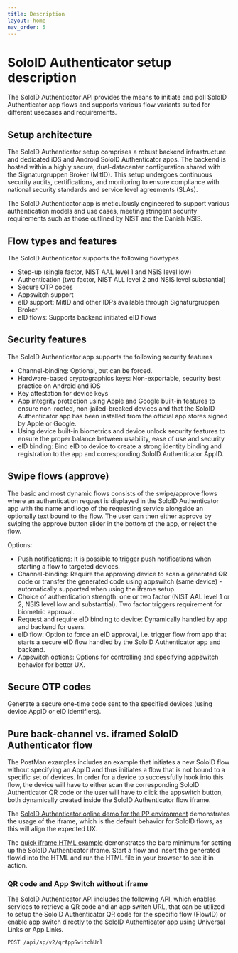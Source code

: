 ```yaml
---
title: Description
layout: home
nav_order: 5
---
```


# SoloID Authenticator setup description
The SoloID Authenticator API provides the means to initiate and poll SoloID Authenticator app flows and supports various flow variants suited for different usecases and requirements.

## Setup architecture
The SoloID Authenticator setup comprises a robust backend infrastructure and dedicated iOS and Android SoloID Authenticator apps. The backend is hosted within a highly secure, dual-datacenter configuration shared with the Signaturgruppen Broker (MitID). This setup undergoes continuous security audits, certifications, and monitoring to ensure compliance with national security standards and service level agreements (SLAs).

The SoloID Authenticator app is meticulously engineered to support various authentication models and use cases, meeting stringent security requirements such as those outlined by NIST and the Danish NSIS.

## Flow types and features
The SoloID Authenticator supports the following flowtypes

* Step-up (single factor, NIST AAL level 1 and NSIS level low)
* Authentication (two factor, NIST ALL level 2 and NSIS level substantial)
* Secure OTP codes
* Appswitch support
* eID support: MitID and other IDPs available through Signaturgruppen Broker
* eID flows: Supports backend initiated eID flows

## Security features
The SoloID Authenticator app supports the following security features

* Channel-binding: Optional, but can be forced.
* Hardware-based cryptographics keys: Non-exportable, security best practice on Android and iOS
* Key attestation for device keys
* App integrity protection using Apple and Google built-in features to ensure non-rooted, non-jailed-breaked devices and that the SoloID Authenticator app has been installed from the official app stores signed by Apple or Google.
* Using device built-in biometrics and device unlock security features to ensure the proper balance between usability, ease of use and security
* eID binding: Bind eID to device to create a strong identity binding and registration to the app and corresponding SoloID Authenticator AppID.

## Swipe flows (approve)
The basic and most dynamic flows consists of the swipe/approve flows where an authentication request is displayed in the SoloID Authenticator app with the name and logo of the requesting service alongside an optionally text bound to the flow. 
The user can then either approve by swiping the approve button slider in the bottom of the app, or reject the flow.

Options:
* Push notifications: It is possible to trigger push notifications when starting a flow to targeted devices.
* Channel-binding: Require the approving device to scan a generated QR code or transfer the generated code using appswitch (same device) - automatically supported when using the iframe setup.
* Choice of authentication strength: one or two factor (NIST AAL level 1 or 2, NSIS level low and substantial). Two factor triggers requirement for biometric approval.
* Request and require eID binding to device: Dynamically handled by app and backend for users.
* eID flow: Option to force an eID approval, i.e. trigger flow from app that starts a secure eID flow handled by the SoloID Authenticator app and backend.
* Appswitch options: Options for controlling and specifying appswitch behavior for better UX.

## Secure OTP codes
Generate a secure one-time code sent to the specified devices (using device AppID or eID identifiers).

## Pure back-channel vs. iframed SoloID Authenticator flow
The PostMan examples includes an example that initiates a new SoloID flow without specifying an AppID and thus initiates a flow that is not bound to a specific set of devices. In order for a device to successfully hook into this flow, the device will have to either scan the corresponding SoloID Authenticator QR code or the user will have to click the appswitch button, both dynamically created inside the SoloID Authenticator flow iframe.

The [SoloID Authenticator online demo for the PP environment](https://demo-pp.soloid.dk) demonstrates the usage of the iframe, which is the default behavior for SoloID flows, as this will align the expected UX.

The [quick iframe HTML example](https://raw.githubusercontent.com/Signaturgruppen-A-S/soloid-authenticator-documentation/main/iframe-example/soloid-authenticator-iframe-example.html) demonstrates the bare minimum for setting up the SoloID Authenticator iframe. Start a flow and insert the generated flowId into the HTML and run the HTML file in your browser to see it in action. 

### QR code and App Switch without iframe
The SoloID Authenticator API includes the following API, which enables services to retrieve a QR code and an app switch URL, that can be utilized to setup the SoloID Authenticator QR code for the specific flow (FlowID) or enable app switch directly to the SoloID Authenticator app using Universal Links  or App Links.

```
POST /api/sp/v2/qrAppSwitchUrl
```


